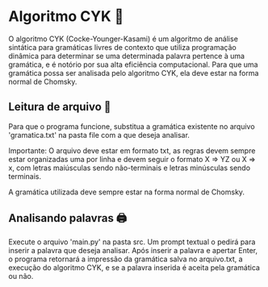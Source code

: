 # Algoritmo CYK 💼
O algoritmo CYK (Cocke-Younger-Kasami) é um algoritmo de análise sintática para gramáticas livres de contexto que utiliza programação dinâmica para determinar se uma determinada palavra pertence à uma gramática, e é notório por sua alta eficiência computacional. Para que uma gramática possa ser analisada pelo algoritmo CYK, ela deve estar na forma normal de Chomsky. 

## Leitura de arquivo 📑
Para que o programa funcione, substitua a gramática existente no arquivo 'gramatica.txt' na pasta file com a que deseja analisar.

Importante: O arquivo deve estar em formato txt, as regras devem sempre estar organizadas uma por linha e devem seguir o formato X => YZ ou X => x, com letras maiúsculas sendo não-terminais e letras minúsculas sendo terminais.

A gramática utilizada deve sempre estar na forma normal de Chomsky.

## Analisando palavras 🖨
Execute o arquivo 'main.py' na pasta src. Um prompt textual o pedirá para inserir a palavra que deseja analisar. Após inserir a palavra e apertar Enter, o programa retornará a impressão da gramática salva no arquivo.txt, a execução do algoritmo CYK, e se a palavra inserida é aceita pela gramática ou não.

